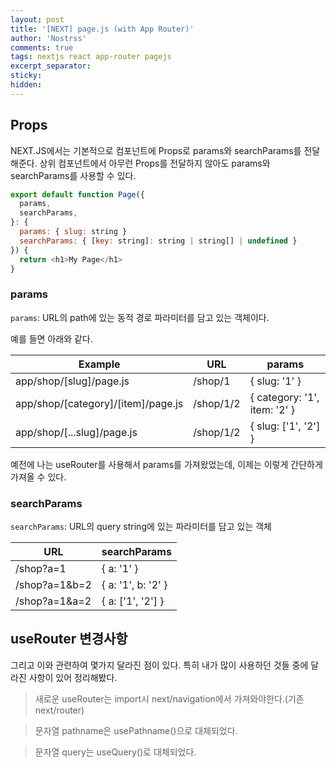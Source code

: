 ```yaml
---
layout: post
title: '[NEXT] page.js (with App Router)'
author: 'Nostrss'
comments: true
tags: nextjs react app-router pagejs
excerpt_separator:
sticky:
hidden:
---
```


## Props

NEXT.JS에서는 기본적으로 컴포넌트에 Props로 params와 searchParams를 전달해준다.
상위 컴포넌트에서 아무런 Props를 전달하지 않아도 params와 searchParams를 사용할 수 있다.

```js
export default function Page({
  params,
  searchParams,
}: {
  params: { slug: string }
  searchParams: { [key: string]: string | string[] | undefined }
}) {
  return <h1>My Page</h1>
}
```

### params

`params`: URL의 path에 있는 동적 경로 파라미터를 담고 있는 객체이다.

예를 들면 아래와 같다.

| Example                            | URL       | params                       |
| ---------------------------------- | --------- | ---------------------------- |
| app/shop/[slug]/page.js            | /shop/1   | { slug: '1' }                |
| app/shop/[category]/[item]/page.js | /shop/1/2 | { category: '1', item: '2' } |
| app/shop/[...slug]/page.js         | /shop/1/2 | { slug: ['1', '2'] }         |

예전에 나는 useRouter를 사용해서 params를 가져왔었는데, 이제는 이렇게 간단하게 가져올 수 있다.

### searchParams

`searchParams`: URL의 query string에 있는 파라미터를 담고 있는 객체

| URL           | searchParams       |
| ------------- | ------------------ |
| /shop?a=1     | { a: '1' }         |
| /shop?a=1&b=2 | { a: '1', b: '2' } |
| /shop?a=1&a=2 | { a: ['1', '2'] }  |

## useRouter 변경사항

그리고 이와 관련하여 몇가지 달라진 점이 있다. 특히 내가 많이 사용하던 것들 중에 달라진 사항이 있어 정리해봤다.

> 새로운 useRouter는 import시 next/navigation에서 가져와야한다.(기존 next/router)

> 문자열 pathname은 usePathname()으로 대체되었다.

> 문자열 query는 useQuery()로 대체되었다.
